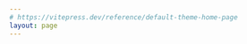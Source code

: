 ```yaml
---
# https://vitepress.dev/reference/default-theme-home-page
layout: page
---
```


<!-- <ClientOnly>
  <TinyPlayer />
</ClientOnly> -->

<TinyPlayer />
<style>
.VPPage{
  margin-top:100px;
  text-align:center;
}
</style>
